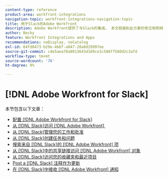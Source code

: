 ```yaml
---
content-type: reference
product-area: workfront-integrations
navigation-topic: workfront-integrations-navigation-topic
title: 用于Slack的Adobe Workfront
description: Adobe Workfront提供了与Slack的集成。 本文链接到此方案的常见用例相关说明以及配置说明。
author: Becky
feature: Workfront Integrations and Apps
recommendations: noDisplay, noCatalog
exl-id: 64fd0473-b29e-4b6f-a847-20a8d29997ee
source-git-commit: c4e5aea70a8013643d3d9ce1c588ff560d2c3afd
workflow-type: tm+mt
source-wordcount: '76'
ht-degree: 0%

---
```


# [!DNL Adobe Workfront for Slack]

本节包含以下文章：

* [配置 [!DNL Adobe Workfront for Slack]](../../workfront-integrations-and-apps/using-workfront-with-slack/configure-workfront-for-slack.md)
* [从 [!DNL Slack]访问 [!DNL Adobe Workfront] &#x200B;](../../workfront-integrations-and-apps/using-workfront-with-slack/access-workfront-from-slack.md)
* [从 [!DNL Slack]管理您的工作和批准](../../workfront-integrations-and-apps/using-workfront-with-slack/manage-your-work-and-approvals-from-slack.md)
* [从 [!DNL Slack]创建任务和问题](../../workfront-integrations-and-apps/using-workfront-with-slack/create-tasks-and-issues-from-slack.md)
* [搜索来自 [!DNL Slack]的 [!DNL Adobe Workfront] 项](../../workfront-integrations-and-apps/using-workfront-with-slack/search-for-wf-items-from-slack.md)
* [从 [!DNL Slack]中的共享链接访问 [!DNL Adobe Workfront] 对象](../../workfront-integrations-and-apps/using-workfront-with-slack/access-wf-objects-from-shared-linked-in-slack.md)
* [从 [!DNL Slack]访问您的收藏夹和最近项目](../../workfront-integrations-and-apps/using-workfront-with-slack/access-favorites-and-recent-items-from-slack.md)
* [Post a [!DNL Slack] 注释作为更新](../../workfront-integrations-and-apps/using-workfront-with-slack/post-a-slack-comment-as-an-update.md)
* [在 [!DNL Slack]中接收 [!DNL Adobe Workfront] 通知](../../workfront-integrations-and-apps/using-workfront-with-slack/receive-workfront-notifications-in-slack.md)
